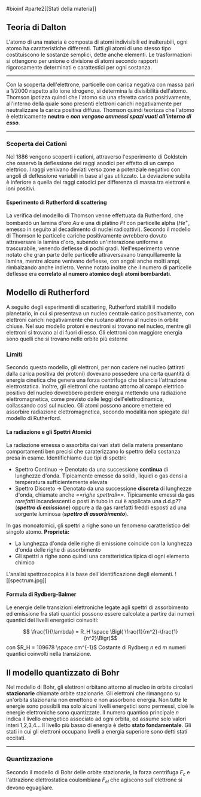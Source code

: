 #bioinf #parte2[[Stati della materia]]

## Teoria di Dalton

L'atomo di una materia è composta di atomi indivisibili ed inalterabili, ogni atomo ha caratteristiche differenti. Tutti gli atomi di uno stesso tipo costituiscono le sostanze semplici, dette anche elementi.
Le trasformazioni si ottengono per unione o divisione di atomi secondo rapporti rigorosamente determinati e carattestici per ogni sostanza.


------------------------------------------------------------------

Con la scoperta dell'elettrone, particelle con carica negativa con massa pari a 1/2000 rispetto allo ione idrogeno, si determina la divisibilità dell'atomo.
Thomson ipotizza quindi che l'atomo sia una sferetta carica positivamente, all'interno della quale sono presenti elettroni carichi negativamente per neutralizzare la carica positiva diffusa.
Thomson quindi teorizza che l'atomo è elettricamente **neutro** e ***non vengono ammessi spazi vuoti all'interno di esso***.

-----------

### Scoperta dei Cationi

Nel 1886 vengono scoperti i cationi, attraverso l'esperimento di Goldstein che osservò la deflessione dei raggi anodici per effetto di un campo elettrico. I raggi venivano deviati verso zone a potenziale negativo con angoli di deflessione variabili in base al gas utilizzato.
La deviazione subita è inferiore a quella dei raggi catodici per differenza di massa tra elettroni e ioni positivi.

#### Esperimento di Rutherford di scattering

La verifica del modelllo di Thomson venne effettuata da Rutherford, che bombardò un lamina d'oro $Au$ e una di platino $Pt$ con particelle alpha ($He^+$, emesso in seguito al decadimento di nuclei radioattivi).
Secondo il modello di Thomson le particelle cariche positivamente avrebbero dovuto attraversare la lamina d'oro, subendo un'interazione uniforme e trascurabile, venendo deflesse di pochi gradi.
Nell'esperimento venne notato che gran parte delle particelle attraversavano tranquillamente la lamina, mentre alcune venivano deflesse, con angoli anche molti ampi, rimbalzando anche indietro. Venne notato inoltre che il numero di particelle deflesse era **correlato al numero atomico degli atomi bombardati**.

## Modello di Rutherford

A seguito degli esperimenti di scattering, Rutherford stabilì il modello planetario, in cui si presentava un nucleo centrale carico positivamente, con elettroni carichi negativamente che ruotano attorno al nucleo in orbite chiuse.
Nel suo modello protoni e neutroni si trovano nel nucleo, mentre gli elettroni si trovano al di fuori di esso. Gli elettroni con maggiore energia sono quelli che si trovano nelle orbite più esterne

### Limiti
Secondo questo modello, gli elettroni, per non cadere nel nucleo (attirati dalla carica positiva dei protoni) dovevano possedere una certa quantità di energia cinetica che genera una forza centrifuga che bilancia l'attrazione elettrostatica.
Inoltre, gli elettroni che ruotano attorno al campo elettrico positivo del nucleo dovrebbero perdere energia mettendo una radiazione elettromagnetica, come previsto dalle leggi dell'elettrodinamica, collassando così sul nucleo.
Gli atomi possono ancore emettere ed assorbire radiazione elettromagnetica, secondo modalità non spiegate dal modello di Rutherford.

#### La radiazione e gli Spettri Atomici
La radiazione emessa o assorbita dai vari stati della materia presentano comportamenti ben precisi che caraterizzano lo spettro della sostanza presa in esame.
Identifichiamo due tipi di spettri:
- Spettro Continuo -> Denotato da una successione **continua** di lunghezze d'onda. Tipicamente emesse da solidi, liquidi o gas densi a temperatura sufficientemente elevata
- Spettro Discreto -> Denotato da una successione **discreta** di lunghezze d'onda, chiamate anche *==righe spettrali==*. Tipicamente emessi da gas *rarefatti* incandescenti o posti in tubo in cui è applicata una d.d.p?? (***spettro di emissione***) oppure a da gas rarefatti freddi esposti ad una sorgente luminosa (***spettro di assorbimento***).

In gas monoatomici, gli spettri a righe sono un fenomeno caratteristico del singolo atomo. 
**Proprietà:**
- La lunghezza d'onda delle righe di emissione coincide con la lunghezza d'onda delle righe di assorbimento
- Gli spettri a righe sono quindi una caratteristica tipica di ogni elemento chimico

L'analisi spettroscopica è la base dell'identificazione degli elementi.
![[spectrum.jpg]]



#### Formula di Rydberg-Balmer
Le energie delle transizioni elettroniche legate agli spettri di assorbimento ed emissione fra stati quantici possono essere calcolate a partire dai numeri quantici dei livelli energetici coinvolti:

$$ \frac{1}{\lambda} = R_H \space \Bigl( \frac{1}{m^2}-\frac{1}{n^2}\Bigr)$$
con $R_H = 109678 \space cm^{-1}$ Costante di Rydberg 
$n$ ed $m$ numeri quantici coinvolti nella transizione.

## Il modello quantizzato di Bohr

Nel modello di Bohr, gli elettroni orbitano attorno al nucleo in orbite circolari **stazionarie** chiamate orbite stazionarie.
Gli elettroni che rimangono su un'orbita stazionaria non emettono e non assorbono energia.
Non tutte le energie sono possibili ma solo alcuni livelli energetici sono permessi, cioè le energie elettroniche sono quantizzate.
Il numero quantico principale $n$ indica il livello energetico associato ad ogni orbita, ed assume solo valori interi 1,2,3,4...
Il livello più basso di energia è detto **stato fondamentale**.
Gli stati in cui gli elettroni occupano livelli a energia superiore sono detti stati eccitati.

---------
### Quantizzazione
Secondo il modello di Bohr delle orbite stazionarie, la forza centrifuga $F_c$ e l'attrazione elettrostatica coulombiana $F_{el}$ che agiscono sull'elettrone si devono eguagliare.